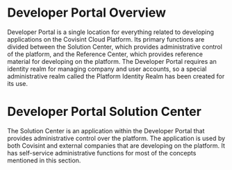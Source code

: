 # Developer Portal Overview
Developer Portal is a single location for everything related to developing applications on the Covisint Cloud Platform.  Its primary functions are divided between the Solution Center, which provides administrative control of the platform, and the Reference Center, which provides reference material for developing on the platform.  The Developer Portal requires an identity realm for managing company and user accounts, so a special administrative realm called the Platform Identity Realm has been created for its use.

# Developer Portal Solution Center
The Solution Center is an application within the Developer Portal that provides administrative control over the platform.  The application is used by both Covisint and external companies that are developing on the platform.  It has self-service administrative functions for most of the concepts mentioned in this section.



